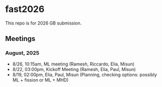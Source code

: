 # fast2026

This repo is for 2026 GB submission.

## Meetings


### August, 2025
 
   - 8/26, 10:15am, ML meeting (Ramesh, Riccardo, Elia, Misun)
   - 8/22, 03:00pm, Kickoff Meeting (Ramesh, Elia, Paul, Misun)
   - 8/19, 02:00pm, Elia, Paul, Misun (Planning, checking options: possibly ML + fission or ML + MHD)

